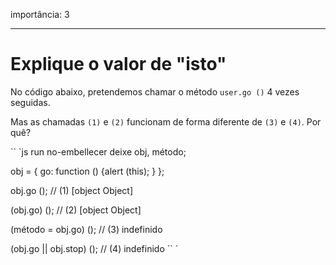 importância: 3

---

# Explique o valor de "isto"

No código abaixo, pretendemos chamar o método `user.go ()` 4 vezes seguidas.

Mas as chamadas `(1)` e `(2)` funcionam de forma diferente de `(3)` e `(4)`. Por quê?

`` `js run no-embellecer
deixe obj, método;

obj = {
go: function () {alert (this); }
};

obj.go (); // (1) [object Object]

(obj.go) (); // (2) [object Object]

(método = obj.go) (); // (3) indefinido

(obj.go || obj.stop) (); // (4) indefinido
`` `

